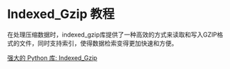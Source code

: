 # Indexed_Gzip 教程

<show-structure depth="3"/>

在处理压缩数据时，indexed_gzip库提供了一种高效的方式来读取和写入GZIP格式的文件，同时支持索引，使得数据检索变得更加快速和方便。


<seealso>
<category ref="ref_docs">
    <a href="https://mp.weixin.qq.com/s/6x61u7uWM-ihSlvb23lR7Q">强大的 Python 库: Indexed_Gzip</a>
</category>
<category ref="ref_github">
</category>
<category ref="ref_issues">
</category>
<category ref="ref_hf">
</category>
<category ref="ref_ms">
</category>
</seealso>

